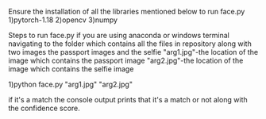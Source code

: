 Ensure the installation of all the libraries mentioned below to run face.py
1)pytorch-1.18
2)opencv
3)numpy

Steps to run face.py
if you are using anaconda or windows terminal navigating to the folder which contains all the files in repository
along with two images the passport images and the selfie
"arg1.jpg"-the location of the image which contains the passport image
"arg2.jpg"-the location of the image which contains the selfie image

1)python face.py "arg1.jpg" "arg2.jpg"

if it's a match the console output prints that it's a match or not along with the confidence score.

